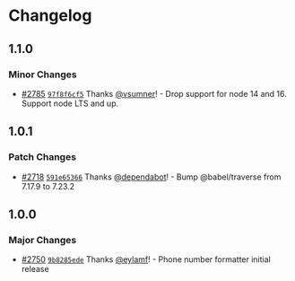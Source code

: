 # Changelog

## 1.1.0

### Minor Changes

- [#2785](https://github.com/Shopify/quilt/pull/2785) [`97f8f6cf5`](https://github.com/Shopify/quilt/commit/97f8f6cf5f0f5c8adc03ff6d907fb16d878fbece) Thanks [@vsumner](https://github.com/vsumner)! - Drop support for node 14 and 16. Support node LTS and up.

## 1.0.1

### Patch Changes

- [#2718](https://github.com/Shopify/quilt/pull/2718) [`591e65366`](https://github.com/Shopify/quilt/commit/591e653663440408588447159d1758273b189d47) Thanks [@dependabot](https://github.com/apps/dependabot)! - Bump @babel/traverse from 7.17.9 to 7.23.2

## 1.0.0

### Major Changes

- [#2750](https://github.com/Shopify/quilt/pull/2750) [`9b8285ede`](https://github.com/Shopify/quilt/commit/9b8285edebee2b6ced25cbe60394184f7ce821f7) Thanks [@eylamf](https://github.com/eylamf)! - Phone number formatter initial release
